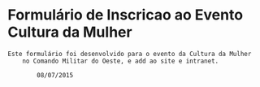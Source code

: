 # Formulário de Inscricao ao Evento Cultura da Mulher
	Este formulário foi desenvolvido para o evento da Cultura da Mulher 
		no Comando Militar do Oeste, e add ao site e intranet.
		        
			08/07/2015		
	
